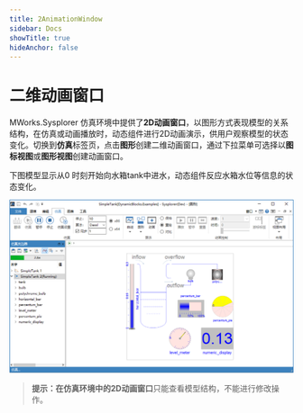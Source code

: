 ```yaml
---
title: 2AnimationWindow
sidebar: Docs
showTitle: true
hideAnchor: false
---
```

# 二维动画窗口

MWorks.Sysplorer 仿真环境中提供了**2D动画窗口**，以图形方式表现模型的关系结构，在仿真或动画播放时，动态组件进行2D动画演示，供用户观察模型的状态变化。切换到**仿真**标签页，点击**图形**创建二维动画窗口，通过下拉菜单可选择以**图标视图**或**图形视图**创建动画窗口。

下图模型显示从0 时刻开始向水箱tank中进水，动态组件反应水箱水位等信息的状态变化。

![image-20210122094438065](2AnimationWindow.assets/二维动画窗口.png)

> **提示：**在仿真环境中的**2D动画窗口**只能查看模型结构，不能进行修改操作。 
